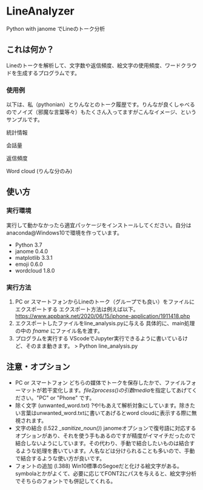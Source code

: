 # LineAnalyzer
Python with janome でLineのトーク分析

## これは何か？
Lineのトークを解析して、文字数や返信頻度、絵文字の使用頻度、ワードクラウドを生成するプログラムです。

### 使用例
以下は、私（pythonian）とりんなとのトーク履歴です。りんなが良くしゃべるのでノイズ（邪魔な言葉等々）もたくさん入ってますがこんなイメージ、というサンプルです。

統計情報

会話量

返信頻度

Word cloud (りんな分のみ)



## 使い方
### 実行環境
実行して動かなかったら適宜パッケージをインストールしてください。自分はanaconda@Windows10で環境を作っています。
- Python 3.7
- janome 0.4.0
- matplotlib 3.3.1
- emoji 0.6.0
- wordcloud 1.8.0

### 実行方法
1. PC or スマートフォンからLineのトーク（グループでも良い）をファイルにエクスポートする
   エクスポート方法は例えば以下。
   https://www.appbank.net/2020/06/15/iphone-application/1911418.php
2. エクスポートしたファイルをline_analysis.pyに与える
   具体的に、main処理の中の *fname* にファイル名を渡す。
3. プログラムを実行する
   VScodeでJupyter実行できるように書いているけど、そのまま動きます。
   \> Python line_analysis.py

## 注意・オプション
- PC or スマートフォン
  どちらの媒体でトークを保存したかで、ファイルフォーマットが若干変化します。*file2process()*の引数*media*を指定してあげてください。"PC" or "Phone" です。
- 除く文字 (unwanted_word.txt)
  ?や!もあえて解析対象にしています。除きたい言葉はunwanted_word.txtに書いてあげるとword cloudに表示する際に無視されます。
- 文字の結合 (l.522 *_sanitize_noun()*)
  janomeオプションで復号語に対応するオプションがあり、それを使う手もあるのですが精度がイマイチだったので結合しないようにしています。その代わり、手動で結合したいものは結合するような処理を書いています。人名などは分けられることも多いので、手動で結合するような使い方が良いです。
- フォントの追加 (l.388)
  Win10標準のSegoeだと化ける絵文字がある。symbolaとかがよくて、必要に応じてFONT2にパスを与えると、絵文字分析でそちらのフォントでも併記してくれる。
